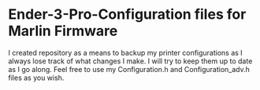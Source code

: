 # Ender-3-Pro-Configuration files for Marlin Firmware
 
I created repository as a means to backup my printer configurations as I always lose track of what changes I make. I will try to keep them up to date as I go along. Feel free to use my Configuration.h and Configuration_adv.h files as you wish.
